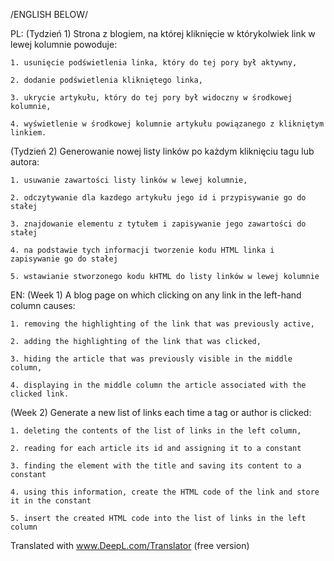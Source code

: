 /ENGLISH BELOW/

PL: (Tydzień 1) Strona z blogiem, na której kliknięcie w którykolwiek link w lewej kolumnie powoduje:

    1. usunięcie podświetlenia linka, który do tej pory był aktywny,

    2. dodanie podświetlenia klikniętego linka,

    3. ukrycie artykułu, który do tej pory był widoczny w środkowej kolumnie,

    4. wyświetlenie w środkowej kolumnie artykułu powiązanego z klikniętym linkiem.

(Tydzień 2) Generowanie nowej listy linków po każdym kliknięciu tagu lub autora:
    
    1. usuwanie zawartości listy linków w lewej kolumnie,

    2. odczytywanie dla kazdego artykułu jego id i przypisywanie go do stałej

    3. znajdowanie elementu z tytułem i zapisywanie jego zawartości do stałej

    4. na podstawie tych informacji tworzenie kodu HTML linka i zapisywanie go do stałej

    5. wstawianie stworzonego kodu kHTML do listy linków w lewej kolumnie


EN: (Week 1) A blog page on which clicking on any link in the left-hand column causes:

    1. removing the highlighting of the link that was previously active,

    2. adding the highlighting of the link that was clicked,

    3. hiding the article that was previously visible in the middle column,

    4. displaying in the middle column the article associated with the clicked link.
    
(Week 2) Generate a new list of links each time a tag or author is clicked:
    
    1. deleting the contents of the list of links in the left column,

    2. reading for each article its id and assigning it to a constant

    3. finding the element with the title and saving its content to a constant

    4. using this information, create the HTML code of the link and store it in the constant

    5. insert the created HTML code into the list of links in the left column

Translated with www.DeepL.com/Translator (free version)